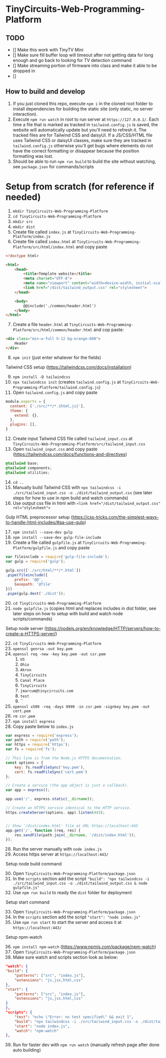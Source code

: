 # TinyCircuits-Web-Programming-Platform

## TODO
* [] Make this work with TinyTV Mini
* [] Make sure fill buffer loop will timeout after not getting data for long enough and go back to looking for TV detection command
* [] Make streaming portion of firmware into class and make it able to be dropped in
* [] 

## How to build and develop

1. If you just cloned this repo, execute `npm i` in the cloned root folder to install dependencies for building the static site (only static, no server interaction).
2. Execute `npm run watch` in root to run server at `https://127.0.0.1/`. Each time a file that is marked as tracked in `tailwind.config.js` is saved, the website will automatically update but you'll need to refresh it. The tracked files are for Tailwind CSS and daisyUI. If a JS/CSS/HTML file uses Tailwind CSS or daisyUI classes, make sure they are tracked in `tailwind.config.js` otherwise you'll get bugs where elements do not have the correct formatting or disappear because the position formatting was lost.
3. Should be able to run `npm run build` to build the site without watching, see `package.json` for commands/scripts

# Setup from scratch (for reference if needed)
1. `mkdir TinyCircuits-Web-Programming-Platform`
2. `cd TinyCircuits-Web-Programming-Platform`
3. `mkdir src`
4. `mkdir dist`
5. Create file called `index.js` at `TinyCircuits-Web-Programming-Platform/index.js`
6. Create file called `index.html` at `TinyCircuits-Web-Programming-Platform/src/html/index.html` and copy paste
```html
<!doctype html>

<html>
    <head>
        <title>Template website</title>
        <meta charset="UTF-8">
        <meta name="viewport" content="width=device-width, initial-scale=1.0">
        <link href="/dist/tailwind_output.css" rel="stylesheet">
    </head>

    <body>
        @@include('./common/header.html')
    </body>
</html>
```
7. Create a file `header.html` at `TinyCircuits-Web-Programming-Platform/src/html/common/header.html` and cop paste:
```html
<div class="min-w-full h-12 bg-orange-600">
    Header
</div>
```
8. `npm init` (just enter whatever for the fields)

Tailwind CSS setup (https://tailwindcss.com/docs/installation)

9. `npm install -D tailwindcss`
10. `npx tailwindcss init` (creates `tailwind.config.js` at `TinyCircuits-Web-Programming-Platform/tailwind.config.js`)
11. Open `tailwind.config.js` and copy paste
```js
module.exports = {
  content: ['./src/**/*.{html,js}'],
  theme: {
    extend: {},
  },
  plugins: [],
}
```
12. Create input Tailwind CSS file called `tailwind_input.css` at `TinyCircuits-Web-Programming-Platform/src/tailwind_input.css`
13. Open `tailwind_input.css` and copy paste (https://tailwindcss.com/docs/functions-and-directives)
```css
@tailwind base;
@tailwind components;
@tailwind utilities;
```
14. `cd ..`
15. Manually build Tailwind CSS with `npx tailwindcss -i ./src/tailwind_input.css -o ./dist/tailwind_output.css` (see later steps for how to use in npm build and watch commands)
16. Use output css file in html with `<link href="/dist/tailwind_output.css" rel="stylesheet">`

Gulp HTML preprocessor setup (https://css-tricks.com/the-simplest-ways-to-handle-html-includes/#aa-use-gulp)

17. `npm install --save-dev gulp`
18. `npm install --save-dev gulp-file-include`
19. Create a file called `gulpfile.js` at `TinyCircuits-Web-Programming-Platform/gulpfile.js` and copy paste
```js
var fileinclude = require('gulp-file-include');
var gulp = require('gulp');
 
gulp.src(['./src/html/**/*.html'])
.pipe(fileinclude({
    prefix: '@@',
    basepath: '@file'
}))
.pipe(gulp.dest('./dist'));
```
20. `cd TinyCircuits-Web-Programming-Platform`
21. `node gulpfile.js` (copies html and replaces includes in dist folder, see later steps on how to setup with build and watch node scripts/commands)

Setup node server (https://nodejs.org/en/knowledge/HTTP/servers/how-to-create-a-HTTPS-server/)

22. `cd TinyCircuits-Web-Programming-Platform`
23. `openssl genrsa -out key.pem`
24. `openssl req -new -key key.pem -out csr.pem`
    1. `US`
    2. `Ohio`
    3. `Akron`
    4. `TinyCircuits`
    5. `Canal Place`
    6. `TinyCircuits`
    7. `jmarcum@tinycircuits.com`
    8. `test`
    9. ``
25. `openssl x509 -req -days 9999 -in csr.pem -signkey key.pem -out cert.pem`
26. `rm csr.pem`
27. `npm install express`
27. Copy paste below to `index.js`
```js
var express = require('express');
var path = require('path');
var https = require('https');
var fs = require('fs');

// This line is from the Node.js HTTPS documentation.
const options = {
    key: fs.readFileSync('key.pem'),
    cert: fs.readFileSync('cert.pem')
};

// Create a service (the app object is just a callback).
var app = express();

app.use('/', express.static(__dirname));

// Create an HTTPS service identical to the HTTP service.
https.createServer(options, app).listen(443);


// Show '/dist/index.html' file at URL https://localhost:443
app.get('/', function (req, res) {
    res.sendFile(path.join(__dirname, '/dist/index.html'));
});
```
28. Run the server manually with `node index.js`
29. Access https server at `https://localhost:443/`

Setup node build command

30. Open `TinyCircuits-Web-Programming-Platform/package.json`
31. In the `scripts` section add the script `"build": "npx tailwindcss -i ./src/tailwind_input.css -o ./dist/tailwind_output.css & node gulpfile.js"`
32. Use `npm run build` to ready the `dist` folder for deployment

Setup start command

33. Open `TinyCircuits-Web-Programming-Platform/package.json`
34. In the `scripts` section add the script `"start": "node index.js"`
35. Use `npm run start` to start the server and access it at `https://localhost:443/`

Setup npm-watch

36. `npm install npm-watch` (https://www.npmjs.com/package/npm-watch)
37. Open `TinyCircuits-Web-Programming-Platform/package.json`
38. Make sure watch and scripts section look as below:
```json
"watch": {
"build": {
    "patterns": ["src", "index.js"],
    "extensions": "js,jsx,html,css"
},
"start": {
    "patterns": ["src", "index.js"],
    "extensions": "js,jsx,html,css"
}
},
"scripts": {
    "test": "echo \"Error: no test specified\" && exit 1",
    "build": "npx tailwindcss -i ./src/tailwind_input.css -o ./dist/tailwind_output.css & node gulpfile.js",
    "start": "node index.js",
    "watch": "npm-watch"
},
```
39. Run for faster dev with `npm run watch` (manually refresh page after done auto building)